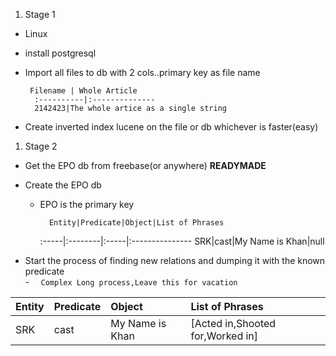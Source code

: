 1.  Stage 1 

  - Linux
  - install postgresql
  - Import all files to db with 2 cols..primary key as file name   
  
		 Filename | Whole Article
		  :----------|:--------------
		  2142423|The whole artice as a single string
		  
  - Create inverted index lucene on the file or db whichever is faster(easy)
   
1. Stage 2

  - Get the EPO db from freebase(or anywhere) __READYMADE__
  - Create the EPO db
     - EPO is the primary key

             Entity|Predicate|Object|List of Phrases
		:-----|:--------|:-----|:---------------
		SRK|cast|My Name is Khan|null
		
  - Start the process of finding new relations and dumping it with the known predicate  
        - `  Complex Long process,Leave this for vacation`
  
Entity|Predicate|Object|List of Phrases
:-----|:--------|:-----|:---------------
SRK|cast|My Name is Khan|[Acted in,Shooted for,Worked in]